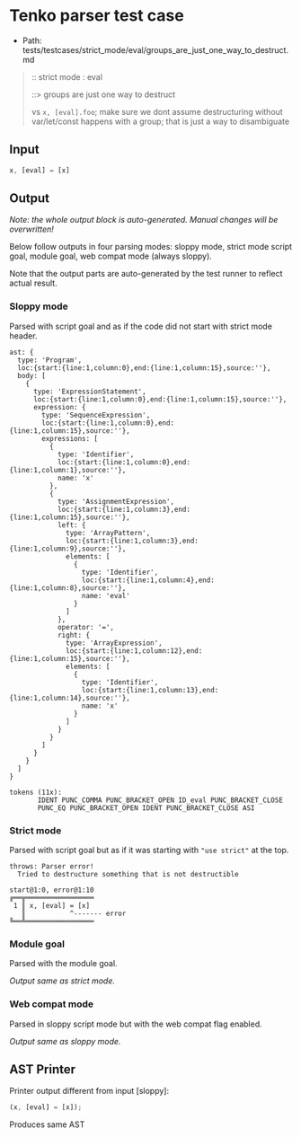 # Tenko parser test case

- Path: tests/testcases/strict_mode/eval/groups_are_just_one_way_to_destruct.md

> :: strict mode : eval
>
> ::> groups are just one way to destruct
>
> vs `x, [eval].foo`; make sure we dont assume destructuring without var/let/const happens with a group; that is just a way to disambiguate

## Input

`````js
x, [eval] = [x]
`````

## Output

_Note: the whole output block is auto-generated. Manual changes will be overwritten!_

Below follow outputs in four parsing modes: sloppy mode, strict mode script goal, module goal, web compat mode (always sloppy).

Note that the output parts are auto-generated by the test runner to reflect actual result.

### Sloppy mode

Parsed with script goal and as if the code did not start with strict mode header.

`````
ast: {
  type: 'Program',
  loc:{start:{line:1,column:0},end:{line:1,column:15},source:''},
  body: [
    {
      type: 'ExpressionStatement',
      loc:{start:{line:1,column:0},end:{line:1,column:15},source:''},
      expression: {
        type: 'SequenceExpression',
        loc:{start:{line:1,column:0},end:{line:1,column:15},source:''},
        expressions: [
          {
            type: 'Identifier',
            loc:{start:{line:1,column:0},end:{line:1,column:1},source:''},
            name: 'x'
          },
          {
            type: 'AssignmentExpression',
            loc:{start:{line:1,column:3},end:{line:1,column:15},source:''},
            left: {
              type: 'ArrayPattern',
              loc:{start:{line:1,column:3},end:{line:1,column:9},source:''},
              elements: [
                {
                  type: 'Identifier',
                  loc:{start:{line:1,column:4},end:{line:1,column:8},source:''},
                  name: 'eval'
                }
              ]
            },
            operator: '=',
            right: {
              type: 'ArrayExpression',
              loc:{start:{line:1,column:12},end:{line:1,column:15},source:''},
              elements: [
                {
                  type: 'Identifier',
                  loc:{start:{line:1,column:13},end:{line:1,column:14},source:''},
                  name: 'x'
                }
              ]
            }
          }
        ]
      }
    }
  ]
}

tokens (11x):
       IDENT PUNC_COMMA PUNC_BRACKET_OPEN ID_eval PUNC_BRACKET_CLOSE
       PUNC_EQ PUNC_BRACKET_OPEN IDENT PUNC_BRACKET_CLOSE ASI
`````

### Strict mode

Parsed with script goal but as if it was starting with `"use strict"` at the top.

`````
throws: Parser error!
  Tried to destructure something that is not destructible

start@1:0, error@1:10
╔══╦═════════════════
 1 ║ x, [eval] = [x]
   ║           ^------- error
╚══╩═════════════════

`````


### Module goal

Parsed with the module goal.

_Output same as strict mode._

### Web compat mode

Parsed in sloppy script mode but with the web compat flag enabled.

_Output same as sloppy mode._

## AST Printer

Printer output different from input [sloppy]:

````js
(x, [eval] = [x]);
````

Produces same AST
